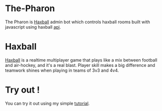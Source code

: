 # The-Pharon
The Pharon is [Haxball](www.haxball.com) admin bot which controls haxball rooms built with javascript using haxball [api](https://github.com/haxball/haxball-issues/wiki/Headless-Host).

# Haxball
[Haxball](www.haxball.com/about) is a realtime multiplayer game that plays like a mix between football and air-hockey, and it's a real blast.
Player skill makes a big difference and teamwork shines when playing in teams of 3v3 and 4v4.

# Try out !
You can try it out using my simple [tutorial](https://www.youtube.com/watch?v=9u9FEB8Jimc).
